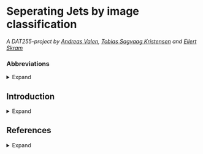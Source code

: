 # Seperating Jets by image classification
*A DAT255-project by [Andreas Valen](https://github.com/andreasvalen), [Tobias Sagvaag Kristensen](https://github.com/Tobbelobby) and [Eilert Skram](https://github.com/EilertSkram)*

### Abbreviations

<details>
  <summary>Expand</summary>

  LHC - Large Hadron Collider
  
  CNN - A convolutional neural network (CNN) is a type of artificial neural network used primarily for image recognition and processing, due to its ability   to recognize patterns in images. [[1]](https://www.arm.com/glossary/convolutional-neural-network)

</details> 

## Introduction

<details>
  <summary>Expand</summary>
  
  *To be filled*


  
  ## ATLAS experiment

  
  *To be filled*


  ## Large Hadron Collider

  
  *To be filled*


  ## What is a Jet?
  
  *To be filled*

  ### Project description

  Proton-proton collisions within the ATLAS experiment at The Large Hadron Collider (LHC)
  produce multiple jets. Some of the jets appear more frequent, it is important to separate the
  jets, as the ongoing research for finding new particles often look for specific jets. In addition,
  current and future collision conditions at the LHC produce a large number of less interesting
  jets, which need to be separated from the other jets.

  In this case study we will focus on classifying W-bosons, quarks, and gluons. And if time,
  broaden the scope to other particles. The dataset provided contains pictures of 2D
  representations of energy deposition from particles interacting with a colorimeter. The aim is to
  explore different models, architecture, and deep learning techniques to optimism the result.
  Convolutional neural network has been successfully applied to this task within the ATLAS
  collaboration and can be a natural starting point.

  ### Goals:

  - Classifying the different jets
  - Experiment with different models and architectures.
  - If there is time, expand to other particles.

</details> 

## References

<details>
  <summary>Expand</summary>

  [1]: https://www.arm.com/glossary/convolutional-neural-network
  
</details> 

